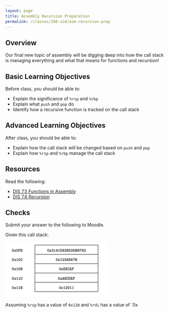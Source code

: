 ```yaml
---
layout: page
title: Assembly Recursion Preparation
permalink: /classes/208-s24/asm-recursion-prep
---
```


## Overview
Our final new topic of assembly will be digging deep into how the call stack is managing everything and what that means for functions and recursion!

## Basic Learning Objectives
Before class, you should be able to:
* Explain the significance of `%rsp` and `%rbp`
* Explain what `push` and `pop` do
* Identify how a recursive function is tracked on the call stack

## Advanced Learning Objectives
After class, you should be able to:
* Explain how the call stack will be changed based on `push` and `pop`
* Explain how `%rsp` and `%rbp` manage the call stack


## Resources
Read the following:
* [DIS 7.5 Functions in Assembly](https://diveintosystems.org/book/C7-x86_64/functions.html)
* [DIS 7.6 Recursion](https://diveintosystems.org/book/C7-x86_64/recursion.html)

## Checks
Submit your answer to the following to Moodle.

Given this call stack:

![Diagram of call stack](/classes/208-f25/call_stack.png)

Assuming `%rsp` has a value of `0x110` and `%rdi` has a value of `0x